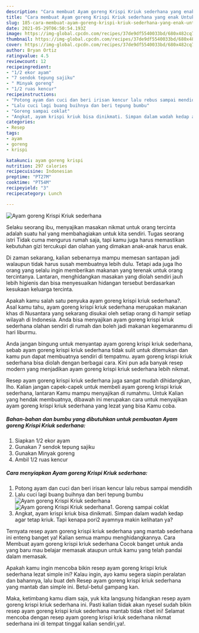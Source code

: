 ```yaml
---
description: "Cara membuat Ayam goreng Krispi Kriuk sederhana yang enak Untuk Jualan"
title: "Cara membuat Ayam goreng Krispi Kriuk sederhana yang enak Untuk Jualan"
slug: 185-cara-membuat-ayam-goreng-krispi-kriuk-sederhana-yang-enak-untuk-jualan
date: 2021-05-29T06:50:54.193Z
image: https://img-global.cpcdn.com/recipes/37de9df5540033bd/680x482cq70/ayam-goreng-krispi-kriuk-sederhana-foto-resep-utama.jpg
thumbnail: https://img-global.cpcdn.com/recipes/37de9df5540033bd/680x482cq70/ayam-goreng-krispi-kriuk-sederhana-foto-resep-utama.jpg
cover: https://img-global.cpcdn.com/recipes/37de9df5540033bd/680x482cq70/ayam-goreng-krispi-kriuk-sederhana-foto-resep-utama.jpg
author: Bryan Ortiz
ratingvalue: 4.5
reviewcount: 12
recipeingredient:
- "1/2 ekor ayam"
- "7 sendok tepung sajiku"
- " Minyak goreng"
- "1/2 ruas kencur"
recipeinstructions:
- "Potong ayam dan cuci dan beri irisan kencur lalu rebus sampai mendidih"
- "Lalu cuci lagi buang buihnya dan beri tepung bumbu"
- "Goreng sampai coklat"
- "Angkat, ayam krispi kriuk bisa dinikmati. Simpan dalam wadah kedap agar tetap kriuk. Tapi kenapa pori2 ayamnya makin kelihatan ya?"
categories:
- Resep
tags:
- ayam
- goreng
- krispi

katakunci: ayam goreng krispi 
nutrition: 297 calories
recipecuisine: Indonesian
preptime: "PT27M"
cooktime: "PT54M"
recipeyield: "3"
recipecategory: Lunch

---
```



![Ayam goreng Krispi Kriuk sederhana](https://img-global.cpcdn.com/recipes/37de9df5540033bd/680x482cq70/ayam-goreng-krispi-kriuk-sederhana-foto-resep-utama.jpg)

Selaku seorang ibu, menyajikan masakan nikmat untuk orang tercinta adalah suatu hal yang membahagiakan untuk kita sendiri. Tugas seorang istri Tidak cuma mengurus rumah saja, tapi kamu juga harus memastikan kebutuhan gizi tercukupi dan olahan yang dimakan anak-anak harus enak.

Di zaman  sekarang, kalian sebenarnya mampu memesan santapan jadi walaupun tidak harus susah membuatnya lebih dulu. Tetapi ada juga lho orang yang selalu ingin memberikan makanan yang terenak untuk orang tercintanya. Lantaran, menghidangkan masakan yang diolah sendiri jauh lebih higienis dan bisa menyesuaikan hidangan tersebut berdasarkan kesukaan keluarga tercinta. 



Apakah kamu salah satu penyuka ayam goreng krispi kriuk sederhana?. Asal kamu tahu, ayam goreng krispi kriuk sederhana merupakan makanan khas di Nusantara yang sekarang disukai oleh setiap orang di hampir setiap wilayah di Indonesia. Anda bisa menyajikan ayam goreng krispi kriuk sederhana olahan sendiri di rumah dan boleh jadi makanan kegemaranmu di hari liburmu.

Anda jangan bingung untuk menyantap ayam goreng krispi kriuk sederhana, sebab ayam goreng krispi kriuk sederhana tidak sulit untuk ditemukan dan kamu pun dapat membuatnya sendiri di tempatmu. ayam goreng krispi kriuk sederhana bisa diolah dengan berbagai cara. Kini pun ada banyak resep modern yang menjadikan ayam goreng krispi kriuk sederhana lebih nikmat.

Resep ayam goreng krispi kriuk sederhana juga sangat mudah dihidangkan, lho. Kalian jangan capek-capek untuk membeli ayam goreng krispi kriuk sederhana, lantaran Kamu mampu menyajikan di rumahmu. Untuk Kalian yang hendak membuatnya, dibawah ini merupakan cara untuk menyajikan ayam goreng krispi kriuk sederhana yang lezat yang bisa Kamu coba.

<!--inarticleads1-->

##### Bahan-bahan dan bumbu yang dibutuhkan untuk pembuatan Ayam goreng Krispi Kriuk sederhana:

1. Siapkan 1/2 ekor ayam
1. Gunakan 7 sendok tepung sajiku
1. Gunakan  Minyak goreng
1. Ambil 1/2 ruas kencur




<!--inarticleads2-->

##### Cara menyiapkan Ayam goreng Krispi Kriuk sederhana:

1. Potong ayam dan cuci dan beri irisan kencur lalu rebus sampai mendidih
1. Lalu cuci lagi buang buihnya dan beri tepung bumbu
<img src="https://img-global.cpcdn.com/steps/f7d7067b4b8ecc1c/160x128cq70/ayam-goreng-krispi-kriuk-sederhana-langkah-memasak-2-foto.jpg" alt="Ayam goreng Krispi Kriuk sederhana"><img src="https://img-global.cpcdn.com/steps/acd62fcf0442ecf6/160x128cq70/ayam-goreng-krispi-kriuk-sederhana-langkah-memasak-2-foto.jpg" alt="Ayam goreng Krispi Kriuk sederhana">1. Goreng sampai coklat
1. Angkat, ayam krispi kriuk bisa dinikmati. Simpan dalam wadah kedap agar tetap kriuk. Tapi kenapa pori2 ayamnya makin kelihatan ya?




Ternyata resep ayam goreng krispi kriuk sederhana yang mantab sederhana ini enteng banget ya! Kalian semua mampu menghidangkannya. Cara Membuat ayam goreng krispi kriuk sederhana Cocok banget untuk anda yang baru mau belajar memasak ataupun untuk kamu yang telah pandai dalam memasak.

Apakah kamu ingin mencoba bikin resep ayam goreng krispi kriuk sederhana lezat simple ini? Kalau ingin, ayo kamu segera siapin peralatan dan bahannya, lalu buat deh Resep ayam goreng krispi kriuk sederhana yang mantab dan simple ini. Betul-betul gampang kan. 

Maka, ketimbang kamu diam saja, yuk kita langsung hidangkan resep ayam goreng krispi kriuk sederhana ini. Pasti kalian tiidak akan nyesel sudah bikin resep ayam goreng krispi kriuk sederhana mantab tidak ribet ini! Selamat mencoba dengan resep ayam goreng krispi kriuk sederhana nikmat sederhana ini di tempat tinggal kalian sendiri,ya!.

